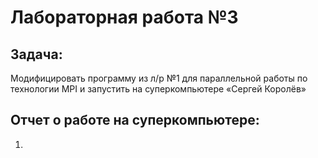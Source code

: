 # Лабораторная работа №3

## Задача:
Модифицировать программу из л/р №1 для параллельной работы по технологии MPI и запустить на суперкомпьютере «Сергей Королёв»

## Отчет о работе на суперкомпьютере:
1) 
